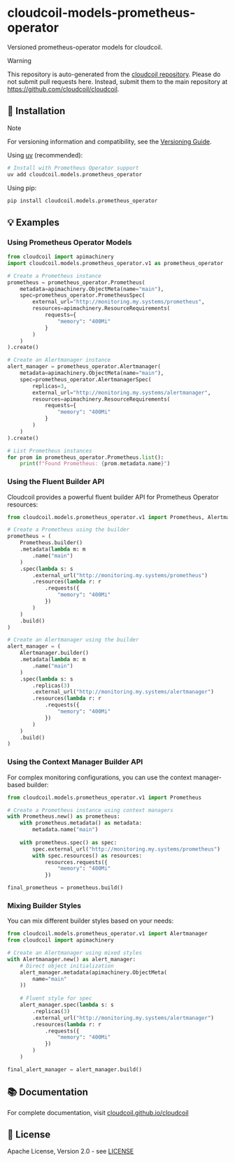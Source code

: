 # cloudcoil-models-prometheus-operator

Versioned prometheus-operator models for cloudcoil.
> [!WARNING]  
> This repository is auto-generated from the [cloudcoil repository](https://github.com/cloudcoil/cloudcoil/tree/main/models/prometheus-operator). Please do not submit pull requests here. Instead, submit them to the main repository at https://github.com/cloudcoil/cloudcoil.


## 🔧 Installation

> [!NOTE]
> For versioning information and compatibility, see the [Versioning Guide](https://github.com/cloudcoil/cloudcoil/blob/main/VERSIONING.md).

Using [uv](https://github.com/astral-sh/uv) (recommended):

```bash
# Install with Prometheus Operator support
uv add cloudcoil.models.prometheus_operator
```

Using pip:

```bash
pip install cloudcoil.models.prometheus_operator
```

## 💡 Examples

### Using Prometheus Operator Models

```python
from cloudcoil import apimachinery
import cloudcoil.models.prometheus_operator.v1 as prometheus_operator

# Create a Prometheus instance
prometheus = prometheus_operator.Prometheus(
    metadata=apimachinery.ObjectMeta(name="main"),
    spec=prometheus_operator.PrometheusSpec(
        external_url="http://monitoring.my.systems/prometheus",
        resources=apimachinery.ResourceRequirements(
            requests={
                "memory": "400Mi"
            }
        )
    )
).create()

# Create an Alertmanager instance
alert_manager = prometheus_operator.Alertmanager(
    metadata=apimachinery.ObjectMeta(name="main"),
    spec=prometheus_operator.AlertmanagerSpec(
        replicas=3,
        external_url="http://monitoring.my.systems/alertmanager",
        resources=apimachinery.ResourceRequirements(
            requests={
                "memory": "400Mi"
            }
        )
    )
).create()

# List Prometheus instances
for prom in prometheus_operator.Prometheus.list():
    print(f"Found Prometheus: {prom.metadata.name}")
```

### Using the Fluent Builder API

Cloudcoil provides a powerful fluent builder API for Prometheus Operator resources:

```python
from cloudcoil.models.prometheus_operator.v1 import Prometheus, Alertmanager

# Create a Prometheus using the builder
prometheus = (
    Prometheus.builder()
    .metadata(lambda m: m
        .name("main")
    )
    .spec(lambda s: s
        .external_url("http://monitoring.my.systems/prometheus")
        .resources(lambda r: r
            .requests({
                "memory": "400Mi"
            })
        )
    )
    .build()
)

# Create an Alertmanager using the builder
alert_manager = (
    Alertmanager.builder()
    .metadata(lambda m: m
        .name("main")
    )
    .spec(lambda s: s
        .replicas(3)
        .external_url("http://monitoring.my.systems/alertmanager")
        .resources(lambda r: r
            .requests({
                "memory": "400Mi"
            })
        )
    )
    .build()
)
```

### Using the Context Manager Builder API

For complex monitoring configurations, you can use the context manager-based builder:

```python
from cloudcoil.models.prometheus_operator.v1 import Prometheus

# Create a Prometheus instance using context managers
with Prometheus.new() as prometheus:
    with prometheus.metadata() as metadata:
        metadata.name("main")
    
    with prometheus.spec() as spec:
        spec.external_url("http://monitoring.my.systems/prometheus")
        with spec.resources() as resources:
            resources.requests({
                "memory": "400Mi"
            })

final_prometheus = prometheus.build()
```

### Mixing Builder Styles

You can mix different builder styles based on your needs:

```python
from cloudcoil.models.prometheus_operator.v1 import Alertmanager
from cloudcoil import apimachinery

# Create an Alertmanager using mixed styles
with Alertmanager.new() as alert_manager:
    # Direct object initialization
    alert_manager.metadata(apimachinery.ObjectMeta(
        name="main"
    ))
    
    # Fluent style for spec
    alert_manager.spec(lambda s: s
        .replicas(3)
        .external_url("http://monitoring.my.systems/alertmanager")
        .resources(lambda r: r
            .requests({
                "memory": "400Mi"
            })
        )
    )

final_alert_manager = alert_manager.build()
```

## 📚 Documentation

For complete documentation, visit [cloudcoil.github.io/cloudcoil](https://cloudcoil.github.io/cloudcoil)

## 📜 License

Apache License, Version 2.0 - see [LICENSE](LICENSE)

